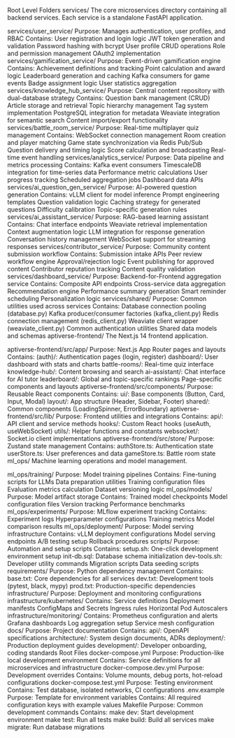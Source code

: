 Root Level Folders
services/
The core microservices directory containing all backend services. Each service is a standalone FastAPI application.

services/user_service/
Purpose: Manages authentication, user profiles, and RBAC
Contains:
User registration and login logic
JWT token generation and validation
Password hashing with bcrypt
User profile CRUD operations
Role and permission management
OAuth2 implementation
services/gamification_service/
Purpose: Event-driven gamification engine
Contains:
Achievement definitions and tracking
Point calculation and award logic
Leaderboard generation and caching
Kafka consumers for game events
Badge assignment logic
User statistics aggregation
services/knowledge_hub_service/
Purpose: Central content repository with dual-database strategy
Contains:
Question bank management (CRUD)
Article storage and retrieval
Topic hierarchy management
Tag system implementation
PostgreSQL integration for metadata
Weaviate integration for semantic search
Content import/export functionality
services/battle_room_service/
Purpose: Real-time multiplayer quiz management
Contains:
WebSocket connection management
Room creation and player matching
Game state synchronization via Redis Pub/Sub
Question delivery and timing logic
Score calculation and broadcasting
Real-time event handling
services/analytics_service/
Purpose: Data pipeline and metrics processing
Contains:
Kafka event consumers
TimescaleDB integration for time-series data
Performance metric calculations
User progress tracking
Scheduled aggregation jobs
Dashboard data APIs
services/ai_question_gen_service/
Purpose: AI-powered question generation
Contains:
vLLM client for model inference
Prompt engineering templates
Question validation logic
Caching strategy for generated questions
Difficulty calibration
Topic-specific generation rules
services/ai_assistant_service/
Purpose: RAG-based learning assistant
Contains:
Chat interface endpoints
Weaviate retrieval implementation
Context augmentation logic
LLM integration for response generation
Conversation history management
WebSocket support for streaming responses
services/contributor_service/
Purpose: Community content submission workflow
Contains:
Submission intake APIs
Peer review workflow engine
Approval/rejection logic
Event publishing for approved content
Contributor reputation tracking
Content quality validation
services/dashboard_service/
Purpose: Backend-for-Frontend aggregation service
Contains:
Composite API endpoints
Cross-service data aggregation
Recommendation engine
Performance summary generation
Smart reminder scheduling
Personalization logic
services/shared/
Purpose: Common utilities used across services
Contains:
Database connection pooling (database.py)
Kafka producer/consumer factories (kafka_client.py)
Redis connection management (redis_client.py)
Weaviate client wrapper (weaviate_client.py)
Common authentication utilities
Shared data models and schemas
aptiverse-frontend/
The Next.js 14 frontend application.

aptiverse-frontend/src/app/
Purpose: Next.js App Router pages and layouts
Contains:
(auth)/: Authentication pages (login, register)
dashboard/: User dashboard with stats and charts
battle-rooms/: Real-time quiz interface
knowledge-hub/: Content browsing and search
ai-assistant/: Chat interface for AI tutor
leaderboard/: Global and topic-specific rankings
Page-specific components and layouts
aptiverse-frontend/src/components/
Purpose: Reusable React components
Contains:
ui/: Base components (Button, Card, Input, Modal)
layout/: App structure (Header, Sidebar, Footer)
shared/: Common components (LoadingSpinner, ErrorBoundary)
aptiverse-frontend/src/lib/
Purpose: Frontend utilities and integrations
Contains:
api/: API client and service methods
hooks/: Custom React hooks (useAuth, useWebSocket)
utils/: Helper functions and constants
websocket/: Socket.io client implementations
aptiverse-frontend/src/store/
Purpose: Zustand state management
Contains:
authStore.ts: Authentication state
userStore.ts: User preferences and data
gameStore.ts: Battle room state
ml_ops/
Machine learning operations and model management.

ml_ops/training/
Purpose: Model training pipelines
Contains:
Fine-tuning scripts for LLMs
Data preparation utilities
Training configuration files
Evaluation metrics calculation
Dataset versioning logic
ml_ops/models/
Purpose: Model artifact storage
Contains:
Trained model checkpoints
Model configuration files
Version tracking
Performance benchmarks
ml_ops/experiments/
Purpose: MLflow experiment tracking
Contains:
Experiment logs
Hyperparameter configurations
Training metrics
Model comparison results
ml_ops/deployment/
Purpose: Model serving infrastructure
Contains:
vLLM deployment configurations
Model serving endpoints
A/B testing setup
Rollback procedures
scripts/
Purpose: Automation and setup scripts
Contains:
setup.sh: One-click development environment setup
init-db.sql: Database schema initialization
dev-tools.sh: Developer utility commands
Migration scripts
Data seeding scripts
requirements/
Purpose: Python dependency management
Contains:
base.txt: Core dependencies for all services
dev.txt: Development tools (pytest, black, mypy)
prod.txt: Production-specific dependencies
infrastructure/
Purpose: Deployment and monitoring configurations
infrastructure/kubernetes/
Contains:
Service definitions
Deployment manifests
ConfigMaps and Secrets
Ingress rules
Horizontal Pod Autoscalers
infrastructure/monitoring/
Contains:
Prometheus configuration and alerts
Grafana dashboards
Log aggregation setup
Service mesh configuration
docs/
Purpose: Project documentation
Contains:
api/: OpenAPI specifications
architecture/: System design documents, ADRs
deployment/: Production deployment guides
development/: Developer onboarding, coding standards
Root Files
docker-compose.yml
Purpose: Production-like local development environment
Contains: Service definitions for all microservices and infrastructure
docker-compose.dev.yml
Purpose: Development overrides
Contains: Volume mounts, debug ports, hot-reload configurations
docker-compose.test.yml
Purpose: Testing environment
Contains: Test database, isolated networks, CI configurations
.env.example
Purpose: Template for environment variables
Contains: All required configuration keys with example values
Makefile
Purpose: Common development commands
Contains:
make dev: Start development environment
make test: Run all tests
make build: Build all services
make migrate: Run database migrations